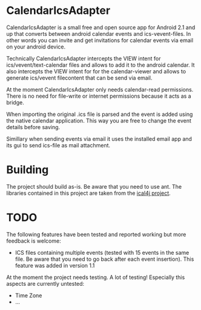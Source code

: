 CalendarIcsAdapter
=========

CalendarIcsAdapter is a small free and open source app for Android 2.1 and up
that converts between android calendar events and ics-vevent-files.
In other words you can invite and get invitations for calendar events via email 
on your android device. 

Technically CalendarIcsAdapter intercepts the VIEW intent for 
ics/vevent/text-calendar files and allows to add it to the android calendar.
It also  intercepts the VIEW intent for 
for the calendar-viewer and allows to generate ics/vevent filecontent that 
can be send via email.

At the moment CalendarIcsAdapter only needs calendar-read permissions.
There is no need for file-write or internet permissions
because it acts as a bridge. 

When importing the original .ics file is 
parsed and the event is added using the native calendar application. 
This way you are free to change 
the event details before saving.

Simillary when sending events via email it uses the installed email app and its
gui to send ics-file as mail attachment.
 
Building
========

The project should build as-is. Be aware that you need to use ant. The libraries contained 
in this project are taken from the [ical4j project](http://ical4j.sf.net/).


TODO
====

The following features have been tested and reported working but more feedback is welcome:
* ICS files containing multiple events (tested with 15 events in the same file. Be aware that you need to go back after each event insertion). This feature was added in version 1.1

At the moment the project needs testing. A lot of testing! Especially this aspects are currently untested:
* Time Zone
* ...
